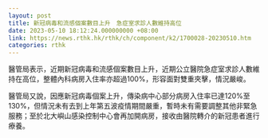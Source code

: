 ```yaml
---
layout: post
title: 新冠病毒和流感個案數目上升　急症室求診人數維持高位
date: 2023-05-10 18:12:24.000000000 +08:00
link: https://news.rthk.hk/rthk/ch/component/k2/1700028-20230510.htm
categories: rthk
---
```


醫管局表示，近期新冠病毒和流感個案數目上升，近期公立醫院急症室求診人數維持在高位，整體內科病房入住率亦超過100%，形容面對雙重夾擊，情況嚴峻。

醫管局又說，因應新冠病毒個案上升，傳染病中心部分病房入住率已達120%至130%，但情況未有去到上年第五波疫情期間嚴重，暫時未有需要調整其他非緊急服務；至於北大嶼山感染控制中心會再加開病房，接收由醫院轉介的新冠患者進行療養。
